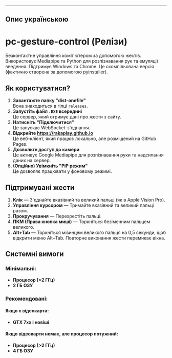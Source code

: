 ---

## Опис українською

# pc-gesture-control (Релізи)
Безконтактне управління комп'ютером за допомогою жестів. Використовує Mediapipe та Python для розпізнавання рук та емуляції введення. Підтримує Windows та Chrome. Це скомпільована версія (фактично створена за допомогою pyinstaller).

## Як користуватися?
1. **Завантажте папку "dist-onefile"**  
   Вона знаходиться в гілці `releases`.
2. **Запустіть файл `.EXE` всередині**  
   Це сервер, який отримує дані про жести з сайту.
3. **Натисніть "Підключитися"**  
   Це запускає WebSocket-з'єднання.
4. **Відкрийте https://rakaplay.github.io**  
   Це веб-клієнт, який працює локально, але розміщений на GitHub Pages.
5. **Дозвольте доступ до камери**  
   Це активує Google Mediapipe для розпізнавання руки та надсилання даних на сервер.
6. **(Опційно) Увімкніть "PiP режим"**  
   Це дозволяє працювати у фоновому режимі.

## Підтримувані жести
1. **Клік** — З'єднайте вказівний та великий пальці (як в Apple Vision Pro).  
2. **Управління курсором** — Тримайте вказівний та великий пальці разом.  
3. **Прокручування** — Перехрестіть пальці.  
4. **ПКМ (Права кнопка миші)** — Торкніться безіменним пальцем великого.  
5. **Alt+Tab** — Торкніться мізинцем великого пальця на 0,5 секунди, щоб відкрити меню Alt+Tab. Повторне виконання жести перемикає вікна.

## Системні вимоги
### Мінімальні:
- **Процесор (>2 ГГц)**
- **2 ГБ ОЗУ**

### Рекомендовані:
#### Якщо є відеокарта:
- **GTX 7xx і новіші**

#### Якщо відеокарти немає, але процесор потужний:
- **Процесор (>2 ГГц)**
- **4 ГБ ОЗУ**
